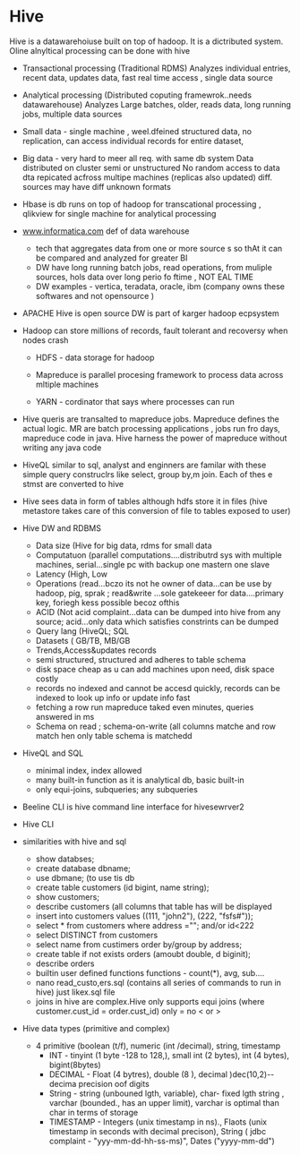 # Hive

Hive is a datawarehoiuse built on top of hadoop. It is a dictributed system. Oline alnyltical processing can be done with hive

- Transactional processing (Traditional RDMS)
  Analyzes individual entries, recent data, updates data, fast real time access , single data source

- Analytical processing (Distributed coputing framewrok..needs datawarehouse)
  Analyzes Large batches, older, reads data, long running jobs, multiple data sources
  
- Small data - single machine , weel.dfeined structured data, no replication, can access individual records for entire dataset, 

- Big data - very hard to meer all req. with same db system
  Data distributed on cluster 
  semi or unstructured 
  No random access to data 
  dta repicated acfross multipe machines (replicas also updated) 
  diff. sources may have diff unknown formats 
  
- Hbase is db runs on top of hadoop for transcational processing , qlikview for single machine for analytical processing 

- www.informatica.com def of data warehouse
  - tech that aggregates data from one or more source s so thAt it can be compared and analyzed for greater BI
  - DW have long running batch jobs, read operations, from muliple sources, hols data over long perio fo ftime , NOT EAL TIME
  - DW examples -  vertica, teradata, oracle, ibm (company owns these softwares and not opensource
)

- APACHE Hive is open source DW is part of karger hadoop ecpsystem 

- Hadoop can store millions of records, fault tolerant and recoversy when nodes crash
  - HDFS - data storage for hadoop

  - Mapreduce is parallel procesing framework to process data across mltiple machines

  - YARN - cordinator that says where processes can run
  
   
- Hive queris are transalted to mapreduce jobs. Mapreduce defines the actual logic. MR are batch processing applications , jobs run fro days, mapreduce code in java. Hive harness the power of mapreduce without writing any java code

- HiveQL similar to  sql, analyst and enginners are familar with these simple query construclrs like select, group by,m join. Each of thes e stmst are converted to hive

- Hive sees data in form of tables although hdfs store it in files (hive metastore takes care of this conversion of file to tables exposed to user) 

- Hive DW and RDBMS
  - Data size (Hive for big data, rdms for small data
  - Computatuon (parallel computations....distributrd sys with multiple machines, serial...single pc with backup one mastern one slave 
  - Latency (High, Low
  - Operations (read...bczo its not he owner of data...can be use by hadoop, pig, sprak ; read&write ...sole gatekeeer for data....primary key, foriegh kess possible becoz ofthis 
  - ACID (Not acid complaint...data can be dumped into hive from any source; acid...only data which satisfies constrints can be dumped
  - Query lang (HiveQL; SQL
  - Datasets ( GB/TB, MB/GB
  - Trends,Access&updates records
  - semi structured, structured and adheres to table schema
  - disk space cheap as u can add machines upon need, disk space costly
  - records no indexed and cannot be accesd quickly, records can be indexed to look up info or update info fast
  - fetching a row run mapreduce taked even minutes, queries answered in ms
  - Schema on read ; schema-on-write (all columns matche and row match hen only table schema is matchedd
  
  
- HiveQL and SQL
  - minimal index, index allowed
  - many built-in function as it is analytical db, basic built-in
  - only equi-joins, subqueries; any subqueries 
  
- Beeline CLI is hive command line interface for hivesewrver2
- Hive CLI 

- similarities with hive and sql
  - show databses; 
  - create database dbname;
  - use dbmane; (to use tis db
  - create table customers (id bigint, name string);
  - show customers;
  - describe customers (all columns that table has will be displayed
  - insert into customers values ((111, "john2"), (222, "fsfs#"));
  - select * from customers where address =""; and/or id<222
  - select DISTINCT from customers 
  - select name from custimers order by/group by address;
  - create table if not exists orders (amoubt double, d biginit);
  - describe orders
  - builtin user defined functions functions - count(*), avg, sub....
  - nano read_custo,ers.sql (contains all series of commands to run in hive) just likex.sql file
  - joins in hive are complex.Hive only supports equi joins (where customer.cust_id = order.cust_id) only = no < or >
  
- Hive data types (primitive and complex)
  - 4 primitive (boolean (t/f), numeric (int /decimal), string, timestamp
    - INT - tinyint (1 byte -128 to 128,), small int (2 bytes), int (4 bytes), bigint(8bytes)
    - DECIMAL - Float (4 bytres), double (8 ), decimal )dec(10,2)--decima precision oof  digits 
    - String - string (unbouned lgth, variable), char- fixed lgth string , varchar (bounded., has an upper limit), varchar is optimal than char in terms of storage 
    - TIMESTAMP - Integers (unix timestamp in ns)., Flaots (unix timestamp in seconds with decimal precison), String ( jdbc complaint - "yyy-mm-dd-hh-ss-ms)", Dates ("yyyy-mm-dd")
    
  
    

    




  
  

  
